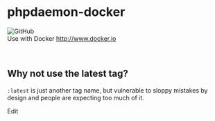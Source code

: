 # phpdaemon-docker
![GitHub](https://img.shields.io/github/license/alekseikovrigin/phpdaemon-docker?style=flat-square)
<br>
Use with Docker http://www.docker.io

<br>
<h2>Why not use the latest tag?</h2>
<code>:latest</code> is just another tag name, but vulnerable to sloppy mistakes by design and people are expecting too much of it.

Edit
